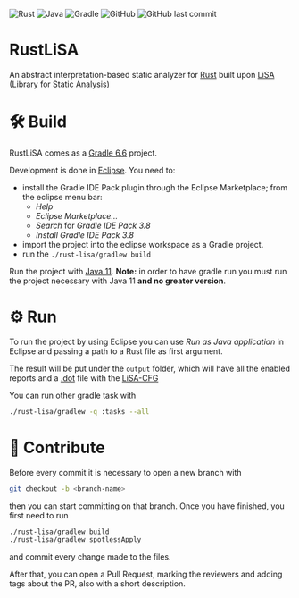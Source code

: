 ![Rust](https://img.shields.io/badge/rust-%23000000.svg?style=style-flat-black&logo=rust&logoColor=white)
![Java](https://img.shields.io/badge/java-%23ED8B00.svg?style=style-flat&logo=java&logoColor=white)
![Gradle](https://img.shields.io/badge/Gradle-02303A.svg?style=style-flat&logo=Gradle&logoColor=white)
![GitHub](https://img.shields.io/github/license/VincenzoArceri/rust-lisa)
![GitHub last commit](https://img.shields.io/github/last-commit/VincenzoArceri/rust-lisa)

# RustLiSA
An abstract interpretation-based static analyzer for [Rust](https://www.rust-lang.org/) built upon [LiSA](https://unive-ssv.github.io/lisa/) (Library for Static Analysis)

# 🛠 Build
RustLiSA comes as a [Gradle 6.6](https://gradle.org/releases/) project.

Development is done in [Eclipse](https://www.eclipse.org/downloads/).
You need to:
- install the Gradle IDE Pack plugin through the Eclipse Marketplace; from the eclipse menu bar:
  - *Help*
  - *Eclipse Marketplace...*
  - *Search* for *Gradle IDE Pack 3.8*
  - *Install Gradle IDE Pack 3.8*
- import the project into the eclipse workspace as a Gradle project.
- run the `./rust-lisa/gradlew build`

Run the project with [Java 11](https://www.oracle.com/it/java/technologies/javase/jdk11-archive-downloads.html). **Note:** in order to have gradle run you must run the project necessary with Java 11 **and no greater version**.

# ⚙️ Run
To run the project by using Eclipse you can use *Run as Java application* in Eclipse and passing a path to a Rust file as first argument.

The result will be put under the `output` folder, which will have all the enabled reports and a [.dot](https://en.wikipedia.org/wiki/DOT_(graph_description_language)) file with the [LiSA-CFG](https://unive-ssv.github.io/lisa/)

You can run other gradle task with
```bash
./rust-lisa/gradlew -q :tasks --all
```

# 🎯 Contribute
Before every commit it is necessary to open a new branch with
```bash
git checkout -b <branch-name>
```
then you can start committing on that branch.
Once you have finished, you first need to run
```bash
./rust-lisa/gradlew build
./rust-lisa/gradlew spotlessApply
```
and commit every change made to the files.

After that, you can open a Pull Request, marking the reviewers and adding tags about the PR, also with a short description.
